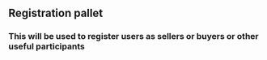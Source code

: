## Registration pallet
### This will be used to register users as sellers or buyers or other useful participants

